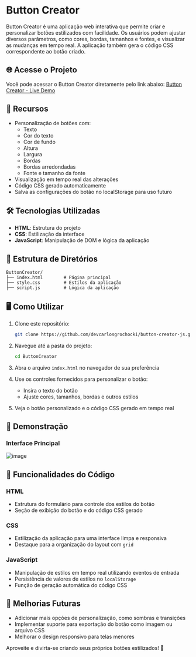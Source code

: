 # Button Creator

Button Creator é uma aplicação web interativa que permite criar e personalizar botões estilizados com facilidade. Os usuários podem ajustar diversos parâmetros, como cores, bordas, tamanhos e fontes, e visualizar as mudanças em tempo real. A aplicação também gera o código CSS correspondente ao botão criado.

## 🌐 Acesse o Projeto

Você pode acessar o Button Creator diretamente pelo link abaixo:
[Button Creator - Live Demo](https://devcarlosgrochocki.github.io/button-creator-js/)

## 🚀 Recursos

- Personalização de botões com:
  - Texto
  - Cor do texto
  - Cor de fundo
  - Altura
  - Largura
  - Bordas
  - Bordas arredondadas
  - Fonte e tamanho da fonte
- Visualização em tempo real das alterações
- Código CSS gerado automaticamente
- Salva as configurações do botão no localStorage para uso futuro

## 🛠️ Tecnologias Utilizadas

- **HTML**: Estrutura do projeto
- **CSS**: Estilização da interface
- **JavaScript**: Manipulação de DOM e lógica da aplicação

## 📂 Estrutura de Diretórios

```
ButtonCreator/
├── index.html        # Página principal
├── style.css         # Estilos da aplicação
├── script.js         # Lógica da aplicação
```

## 🖥️ Como Utilizar

1. Clone este repositório:
   ```bash
   git clone https://github.com/devcarlosgrochocki/button-creator-js.git
   ```

2. Navegue até a pasta do projeto:
   ```bash
   cd ButtonCreator
   ```

3. Abra o arquivo `index.html` no navegador de sua preferência

4. Use os controles fornecidos para personalizar o botão:
   - Insira o texto do botão
   - Ajuste cores, tamanhos, bordas e outros estilos

5. Veja o botão personalizado e o código CSS gerado em tempo real

## 📸 Demonstração

### Interface Principal
![image](https://github.com/user-attachments/assets/0be574d8-30ee-493f-b1d7-3b3a821523e6)

## 🔧 Funcionalidades do Código

### HTML
- Estrutura do formulário para controle dos estilos do botão
- Seção de exibição do botão e do código CSS gerado

### CSS
- Estilização da aplicação para uma interface limpa e responsiva
- Destaque para a organização do layout com `grid`

### JavaScript
- Manipulação de estilos em tempo real utilizando eventos de entrada
- Persistência de valores de estilos no `localStorage`
- Função de geração automática do código CSS

## 🔄 Melhorias Futuras

- Adicionar mais opções de personalização, como sombras e transições
- Implementar suporte para exportação do botão como imagem ou arquivo CSS
- Melhorar o design responsivo para telas menores

Aproveite e divirta-se criando seus próprios botões estilizados! 🎨

